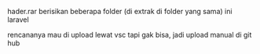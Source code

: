 hader.rar berisikan beberapa folder (di extrak di folder yang sama)
ini laravel

rencananya mau di upload lewat vsc tapi gak bisa, jadi upload manual di git hub

